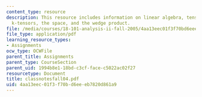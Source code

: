 ```yaml
---
content_type: resource
description: This resource includes information on linear algebra, tensors, alternating
  k-tensors, the space, and the wedge product.
file: /media/courses/18-101-analysis-ii-fall-2005/4aa13eec01f3f70bd6eeeb7820d861a9_classnotesfall04.pdf
file_type: application/pdf
learning_resource_types:
- Assignments
ocw_type: OCWFile
parent_title: Assignments
parent_type: CourseSection
parent_uid: 1994b8e1-18bd-c3cf-face-c5022ac02f27
resourcetype: Document
title: classnotesfall04.pdf
uid: 4aa13eec-01f3-f70b-d6ee-eb7820d861a9
---
```

